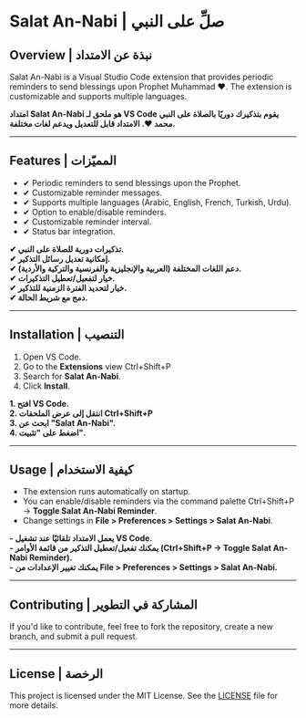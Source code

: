 # Salat An-Nabi | صلِّ على النبي

## Overview | نبذة عن الامتداد

Salat An-Nabi is a Visual Studio Code extension that provides periodic reminders to send blessings upon Prophet Muhammad ❤️. The extension is customizable and supports multiple languages.

**امتداد Salat An-Nabi هو ملحق لـ VS Code يقوم بتذكيرك دوريًا بالصلاة على النبي محمد ❤️. الامتداد قابل للتعديل ويدعم لغات مختلفة.**

---

## Features | المميّزات

- ✔ Periodic reminders to send blessings upon the Prophet.
- ✔ Customizable reminder messages.
- ✔ Supports multiple languages (Arabic, English, French, Turkish, Urdu).
- ✔ Option to enable/disable reminders.
- ✔ Customizable reminder interval.
- ✔ Status bar integration.

**✔ تذكيرات دورية للصلاة على النبي.**  
**✔ إمكانية تعديل رسائل التذكير.**  
**✔ دعم اللغات المختلفة (العربية والإنجليزية والفرنسية والتركية والأردية).**  
**✔ خيار لتفعيل/تعطيل التذكيرات.**  
**✔ خيار لتحديد الفترة الزمنية للتذكير.**  
**✔ دمج مع شريط الحالة.**  

---

## Installation | التنصيب

1. Open VS Code.
2. Go to the **Extensions** view Ctrl+Shift+P
3. Search for **Salat An-Nabi**.
4. Click **Install**.

**1. افتح VS Code.**  
**2. انتقل إلى عرض الملحقات Ctrl+Shift+P**  
**3. ابحث عن "Salat An-Nabi".**  
**4. اضغط على "تثبيت".**  

---

## Usage | كيفية الاستخدام

- The extension runs automatically on startup.
- You can enable/disable reminders via the command palette Ctrl+Shift+P → **Toggle Salat An-Nabi Reminder**.
- Change settings in **File > Preferences > Settings > Salat An-Nabi**.

**- يعمل الامتداد تلقائيًا عند تشغيل VS Code.**  
**- يمكنك تفعيل/تعطيل التذكير من قائمة الأوامر (Ctrl+Shift+P → **Toggle Salat An-Nabi Reminder**).**  
**- يمكنك تغيير الإعدادات من **File > Preferences > Settings > Salat An-Nabi**.**  

---

## Contributing | المشاركة في التطوير

If you'd like to contribute, feel free to fork the repository, create a new branch, and submit a pull request.

---

## License | الرخصة

This project is licensed under the MIT License. See the [LICENSE](LICENSE) file for more details.
